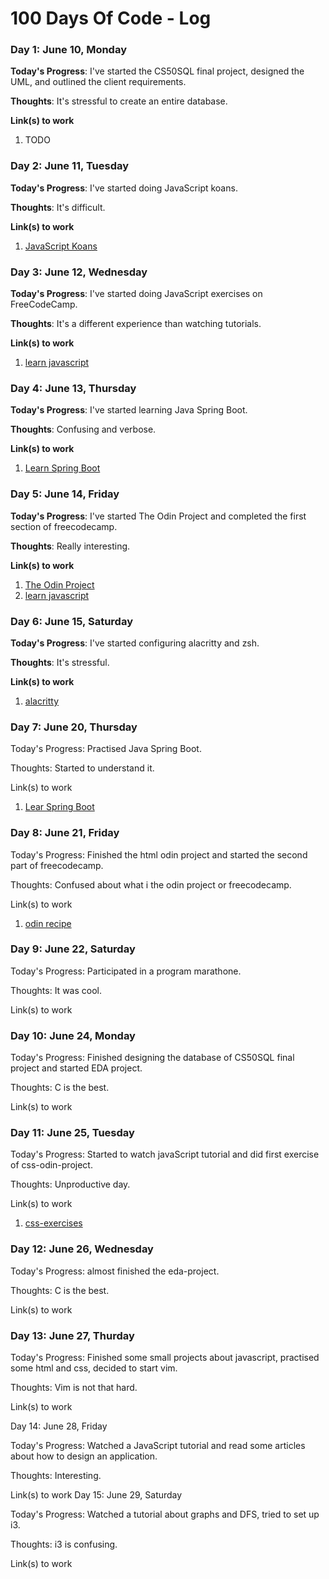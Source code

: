 # 100 Days Of Code - Log

### Day 1: June 10, Monday

**Today's Progress**: I've started the CS50SQL final project, designed the UML, and outlined the client requirements.

**Thoughts**: It's stressful to create an entire database.

**Link(s) to work**
1. TODO

### Day 2: June 11, Tuesday

**Today's Progress**: I've started doing JavaScript koans.

**Thoughts**: It's difficult.

**Link(s) to work**
1. [JavaScript Koans](https://github.com/mrdavidlaing/javascript-koans/tree/master)

### Day 3: June 12, Wednesday

**Today's Progress**: I've started doing JavaScript exercises on FreeCodeCamp.

**Thoughts**: It's a different experience than watching tutorials.

**Link(s) to work**
1. [learn javascript](https://www.freecodecamp.org/learn/javascript-algorithms-and-data-structures-v8/)

### Day 4: June 13, Thursday

**Today's Progress**: I've started learning Java Spring Boot.

**Thoughts**: Confusing and verbose.

**Link(s) to work**
1. [Learn Spring Boot](https://dio.me/)

### Day 5: June 14, Friday

**Today's Progress**: I've started The Odin Project and completed the first section of freecodecamp.

**Thoughts**: Really interesting.

**Link(s) to work**
1. [The Odin Project](https://www.theodinproject.com/)
2. [learn javascript](https://www.freecodecamp.org/learn/javascript-algorithms-and-data-structures-v8/)

### Day 6: June 15, Saturday 

**Today's Progress**: I've started configuring alacritty and zsh.

**Thoughts**: It's stressful.

**Link(s) to work**
1. [alacritty](https://alacritty.org)

### Day 7: June 20, Thursday 

Today's Progress: Practised Java Spring Boot.

Thoughts: Started to understand it.

Link(s) to work
1. [Lear Spring Boot](https://dio.me/)

### Day 8: June 21, Friday

Today's Progress: Finished the html odin project and started the second part of freecodecamp.

Thoughts: Confused about what i the odin project or freecodecamp.

Link(s) to work
1. [odin recipe](https://github.com/gcxz7/odin-recipes) 

### Day 9: June 22, Saturday

Today's Progress: Participated in a program marathone.

Thoughts: It was cool.

Link(s) to work

### Day 10: June 24, Monday

Today's Progress: Finished designing the database of CS50SQL final project and started EDA project.

Thoughts: C is the best.

Link(s) to work

### Day 11: June 25, Tuesday

Today's Progress: Started to watch javaScript tutorial and did first exercise of css-odin-project.

Thoughts: Unproductive day.

Link(s) to work 

1. [css-exercises](https://github.com/gcxz7/css-exercises)

### Day 12: June 26, Wednesday 

Today's Progress: almost finished the eda-project.

Thoughts: C is the best.

Link(s) to work

### Day 13: June 27, Thurday 

Today's Progress: Finished some small projects about javascript, practised some html and css, decided to start vim.

Thoughts: Vim is not that hard.

Link(s) to work 

Day 14: June 28, Friday

Today's Progress: Watched a JavaScript tutorial and read some articles about how to design an application.

Thoughts: Interesting.

Link(s) to work
Day 15: June 29, Saturday

Today's Progress: Watched a tutorial about graphs and DFS, tried to set up i3.

Thoughts: i3 is confusing.

Link(s) to work

